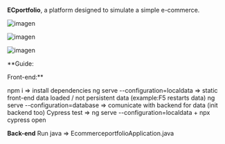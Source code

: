 **ECportfolio**, a platform designed to simulate a simple e-commerce.

![imagen](https://github.com/user-attachments/assets/9aab8718-55dd-469a-8c35-7b4b3156ef1b)

![imagen](https://github.com/user-attachments/assets/2586ccc4-538a-4f97-bcea-429d00b1cfb7)

![imagen](https://github.com/user-attachments/assets/0c544ce3-e82a-4676-b977-397942c2f589)

**Guide:

Front-end:**

npm i => install dependencies
ng serve --configuration=localdata => static front-end data loaded / not persistent data (example:F5 restarts data)
ng serve --configuration=database  => comunicate with backend for data (init backend too)
Cypress test => ng serve --configuration=localdata + npx cypress open

**Back-end**
Run java => EcommerceportfolioApplication.java

